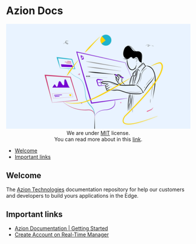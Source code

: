 # Azion Docs

<p align="center">
    <img src="./doc/images/cover.jpg" />
    We are under <a href="./LICENSE" title="MIT">MIT</a> license.
    <br>
    You can read more about in this <a href="./LICENSE" title="MIT License link">link</a>.
</p>

- [Welcome](#welcome)
- [Important links](#important-links)


## Welcome

The <a href="https://www.azion.com/en/">Azion Technologies</a> documentation repository for help our customers and developers to build yours applications in the Edge.


## Important links

- [Azion Documentation | Getting Started](https://www.azion.com/en/documentation/products/getting-started/)
- [Create Account on Real-Time Manager](https://sso.azion.com/login)
